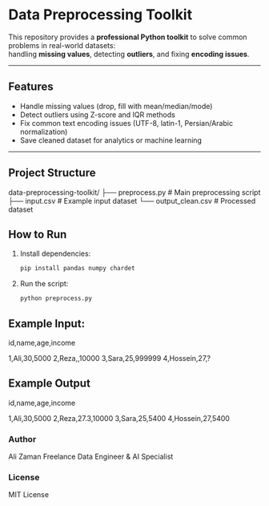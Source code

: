 # Data Preprocessing Toolkit

This repository provides a **professional Python toolkit** to solve common problems in real-world datasets:  
handling **missing values**, detecting **outliers**, and fixing **encoding issues**.

---

##  Features
- Handle missing values (drop, fill with mean/median/mode)
- Detect outliers using Z-score and IQR methods
- Fix common text encoding issues (UTF-8, latin-1, Persian/Arabic normalization)
- Save cleaned dataset for analytics or machine learning

---

##  Project Structure
data-preprocessing-toolkit/
├── preprocess.py # Main preprocessing script
├── input.csv # Example input dataset
└── output_clean.csv # Processed dataset


##  How to Run
1. Install dependencies:
   ```bash
   pip install pandas numpy chardet

2. Run the script:
   ```bash
   python preprocess.py

 ## Example Input:
id,name,age,income

1,Ali,30,5000
2,Reza,,10000
3,Sara,25,999999
4,Hossein,27,?

## Example Output
id,name,age,income

1,Ali,30,5000
2,Reza,27.3,10000
3,Sara,25,5400
4,Hossein,27,5400


### Author

Ali Zaman
Freelance Data Engineer & AI Specialist

### License

MIT License
